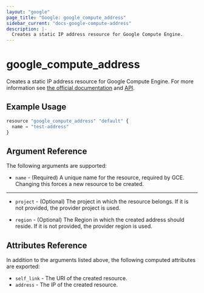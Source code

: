 ```yaml
---
layout: "google"
page_title: "Google: google_compute_address"
sidebar_current: "docs-google-compute-address"
description: |-
  Creates a static IP address resource for Google Compute Engine.
---
```


# google\_compute\_address

Creates a static IP address resource for Google Compute Engine. For more information see
[the official documentation](https://cloud.google.com/compute/docs/instances-and-network) and
[API](https://cloud.google.com/compute/docs/reference/latest/addresses).


## Example Usage

```js
resource "google_compute_address" "default" {
  name = "test-address"
}
```

## Argument Reference

The following arguments are supported:

* `name` - (Required) A unique name for the resource, required by GCE.
    Changing this forces a new resource to be created.

- - -

* `project` - (Optional) The project in which the resource belongs. If it
    is not provided, the provider project is used.

* `region` - (Optional) The Region in which the created address should reside.
    If it is not provided, the provider region is used.

## Attributes Reference

In addition to the arguments listed above, the following computed attributes are
exported:

* `self_link` - The URI of the created resource.
* `address` - The IP of the created resource.
